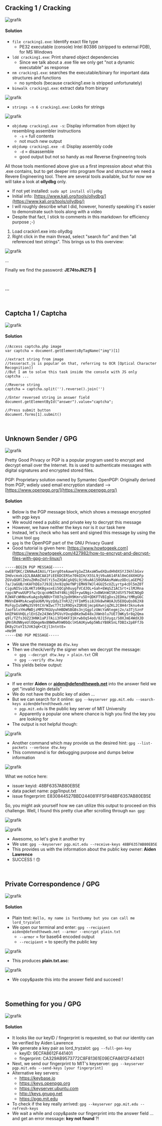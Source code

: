 ## Cracking 1 / Cracking

![grafik](https://user-images.githubusercontent.com/84674087/137898570-c9617660-c36f-4b71-8c83-16e2433e40a0.png)

#### Solution
- `file cracking1.exe`: Identify exact file type
   - PE32 executable (console) Intel 80386 (stripped to external PDB), for MS Windows
- `ldd cracking1.exe`: Print shared object dependencies
   -  Since we talk about a .exe file we only get "not a dynamic executable" as response
- `nm cracking1.exe`: searches the executable/binary for important data structures and functions
   - no symbols (because cracking1.exe is stripped unfortunately)
- `binwalk cracking1.exe`: extract data from binary

![grafik](https://user-images.githubusercontent.com/84674087/137899539-e644a943-9233-4678-b7ec-e1360436284c.png)

- `strings -n 6 cracking1.exe`: Looks for strings

![grafik](https://user-images.githubusercontent.com/84674087/137901419-9841a700-c690-4ee2-ae01-533dab4d8073.png)

- `objdump cracking1.exe -s`: Display information from object by resembling assembler instructions
   - `-s` = full contents 
   - not much new output  
- `objdump cracking1.exe -d`: Display assembly code
   - `-d` = disassemble 
   - good output but not so handy as real Reverse Engineering tools

All those tools mentioned above give us a first impression about what this .exe contains, but to get deeper into program flow and structure we need a Revere Engineering tool. There are several tools available, but for now we will take a look at **ollydbg** only.

- If not yet installed: `sudo apt install ollydbg`
- Initial info: [https://www.kali.org/tools/ollydbg/](https://www.kali.org/tools/ollydbg/)
- I will roughly describe what I did, however, honestly speaking it's easier to demonstrate such tools along with a video
- Despite that fact, I stick to comments in this markdown for efficiency purpose ;-)

1. Load crackin1.exe into ollydbg
2. Right click in the main thread, select "search for" and then "all referenced text strings". This brings us to this overview:

![grafik](https://user-images.githubusercontent.com/84674087/138116134-0b1fcec7-1fe6-4cec-9947-358ba2a5d337.png)

...

Finally we find the password: **JE74toJNZ75** 🙂

<br />

**...**

<br />

## Captcha 1 / Captcha

![grafik](https://user-images.githubusercontent.com/84674087/138234030-3f8ec05d-1eef-4f17-a2a6-70933cdbb68b.png)

#### Solution
```
//Access captcha.php image
var captcha = document.getElementsByTagName("img")[1]

//extract string from image
//tesseract.js is popular on that, referring to OCR [Optical Character Recognition])
//But I am to solve this task inside the console with JS only
captcha ...

//Reverse string
captcha = captcha.split('').reverse().join('')

//Enter reversed string in answer field
document.getElementById("answer").value="captcha";

//Press submit button
document.forms[1].submit()
```


<br />

## Unknown Sender / GPG

![grafik](https://user-images.githubusercontent.com/84674087/138114953-4cbdd87d-4018-4dd8-8ad1-16a0d7aabdf1.png)

Pretty Good Privacy or PGP is a popular program used to encrypt and decrypt email over the Internet.
Its is used to authenticate messages with digital signatures and encrypted stored files.

PGP: Proprietary solution owned by Symantec
OpenPGP: Originally derived from PGP; wdiely used email encryption standard --> [https://www.openpgp.org/](https://www.openpgp.org/)

#### Solution
- Below is the PGP message block, which shows a message encrypted with pgp keys
- We would need a public and private key to decrypt this message
- However, we have neither the keys nor is it our task here
- Instead, let's check who has sent and signed this message by using the Linux tool `gpg`
- `gpg` is the OpenPGP part of the GNU Privacy Guard
- Good tutorial is given here: [https://www.howtogeek.com](https://www.howtogeek.com/427982/how-to-encrypt-and-decrypt-files-with-gpg-on-linux/)

```
-----BEGIN PGP MESSAGE-----  
owEBfQKC/ZANAwAIAUi/Y1ergOteAaweYg1wZ3AxaW5wdXQudHh0XSYJ3khlbGxv  
IHdvcmxkiQJLBAABCAA1FiEE6DCERSe70kQIH/X5SL9jV6uA614FAl0mCd4XHGFp  
ZGVuQGRlZmVuZHRoZXdlYi5uZXQACgkQSL9jV6uA6150GRAAsMaWuzODcLaGEP62  
7a/JaGUB/nKAFhDEo7J9JEihn92q9efNPjEMH97WJl4GU25cUZLyrtp4cDl5mZ0T  
CiguNISviQLHKTz6KBgxoxEi5QCgh0uygfVCdJOL+Gah+EWqSZ1ACSrt+ilMJRna  
rppcNPvwUUP3fw/QcqcoHWIh4Y4Nij0Q3+ywGNgi+JxBWUnWI5RJdSY579dCNOgD  
RJW4FcWHNovKuAgs0pNBU+TX07qJpdH9Kmru5D+QDKFTVBIgDxs2EDHa/tMRgG6C  
MNVnEW4MsAcwqOaU6M/HyzQdy27nRJZjYFImM5si8JXk8whWUAJU5EOQuQsO62X8  
MsFqyIuSWMq3SY0tCXrWZwcT7t3zR9DyxZQRXEjmcp6XwnjqZKL2C8H4r3knu4vm  
JaofblxYHuMWDjzMPD7KGUyuhHBDWSBGBs3njGgplzUWcYaNtegmj2x/a3TjSznF  
bHZPA6VHQLzlEnSZe243Wx5PGVuYOxqkBKe9wD48xJXWnblu7UE73WKy5r8q2Qma  
q9l/TZfs3OZ23HNK1aPJ7Aii3FD4KF31KrwbOq54oO/8J15Vygz/S0XJmE4WdXJD  
gMnSRdNNyeUlOQmgeNx8NW0wRhW0bQclHSAUKyw6p5WbzYB8KSnLfDBIx2p8FfJb  
DK8y2toYISJVK3qK+CEjl3ntntE=  
=He9M  
-----END PGP MESSAGE-----  
```

- We save the message as `dtw.key`
- Then we check/verify the signer when we decrypt the message: 
   - `gpg --decrypt dtw.key > plain.txt` OR
   - `gpg --verify dtw.key`
- This yields below output:

![grafik](https://user-images.githubusercontent.com/84674087/138153609-7354f2a7-2188-4b38-b67b-560c7dec4ca3.png)

- If we enter **Aiden** or **aiden@defendtheweb.net** into the answer field we get "invalid login details"
- We do not have the public key of aiden ...
- But we can search for it online: `gpg --keyserver pgp.mit.edu --search-keys aiden@defendtheweb.net`
   -  `pgp.mit.edu` is the public key server of MIT University
   -  Apparently a popular one where chance is high you find the key you are looking for
- The output is not helpful though: 

![grafik](https://user-images.githubusercontent.com/84674087/138156997-6f27cd9d-9a16-4a33-be49-c5f8f9030aeb.png)

- Another command which may provide us the desired hint: `gpg --list-packets --verbose dtw.key`
- This commmand is for debugging purpose and dumps below information

![grafik](https://user-images.githubusercontent.com/84674087/138159938-39edf5c4-87c8-428f-9dd2-8f2184d225df.png)

What we notice here:

- issuer keyid:  48BF6357AB80EB5E
- data packet name: pgp1input.txt
- issue fingerprint: E830844527BBD244081FF5F948BF6357AB80EB5E

So, you might ask yourself how we can utilize this output to proceed on this challenge.
Well, I found this pretty clue after scrolling through `man gpg`:

![grafik](https://user-images.githubusercontent.com/84674087/138163003-2e287960-653c-493e-8663-46c37e0c1feb.png)

![grafik](https://user-images.githubusercontent.com/84674087/138163082-3610029e-d905-4859-8d82-8ea46e121abf.png)

- Awesome, so let's give it another try
- We use: `gpg --keyserver pgp.mit.edu --receive-keys 48BF6357AB80EB5E`
- This provides us with the information about the public key owner: **Aiden Lawrence**
- SUCCESS ! 😙

<br />

## Private Correspondence / GPG

![grafik](https://user-images.githubusercontent.com/84674087/138331725-a24af591-9a04-4d40-9198-a2f1e1d806c6.png)

#### Solution
- Plain text: `Hello, my name is TestDummy but you can call me lord_tryzalot`
- We open our terminal and enter: `gpg --recipient aiden@defendtheweb.net --armor --encrypt plain.txt`
   - `--armor` = for base64 encoded output
   - `--recipient` = to specify the public key

![grafik](https://user-images.githubusercontent.com/84674087/138336044-f9b90916-758f-419d-a0fb-2267cca5e29e.png)

- This produces **plain.txt.asc**:

![grafik](https://user-images.githubusercontent.com/84674087/138336367-8fd13af5-dcaf-4b2a-af7b-fe70fa74729f.png)

- We copy&paste this into the answer field and succeed !

<br />

## Something for you / GPG

![grafik](https://user-images.githubusercontent.com/84674087/138344278-8624dc1d-4493-4f76-ae51-646647f7ed63.png)

#### Solution
- It looks like our keyID / fingerprint is requested, so that our identity can be verified by Aiden Lawrence
- We generate a key pair as lord_tryzalot: `gpg --full-gen-key`
   - keyID: 9ECFA8612F441401
   - fingerprint: CA329AB9573772C8F81361E09ECFA8612F441401
- Next, we send our fingerprint to MIT's keyserver:  `gpg --keyserver pgp.mit.edu --send-keys [your fingerprint]`
- Alternative key servers:
   - https://keybase.io
   - https://keys.openpgp.org
   - https://keyserver.ubuntu.com
   - http://keys.gnupg.net
   - https://pgp.mit.edu
- To check if the key really arrived: `gpg --keyserver pgp.mit.edu --refresh-keys`
- We wait a while and copy&paste our fingerprint into the answer field ... and get an error message: **key not found** ?!


